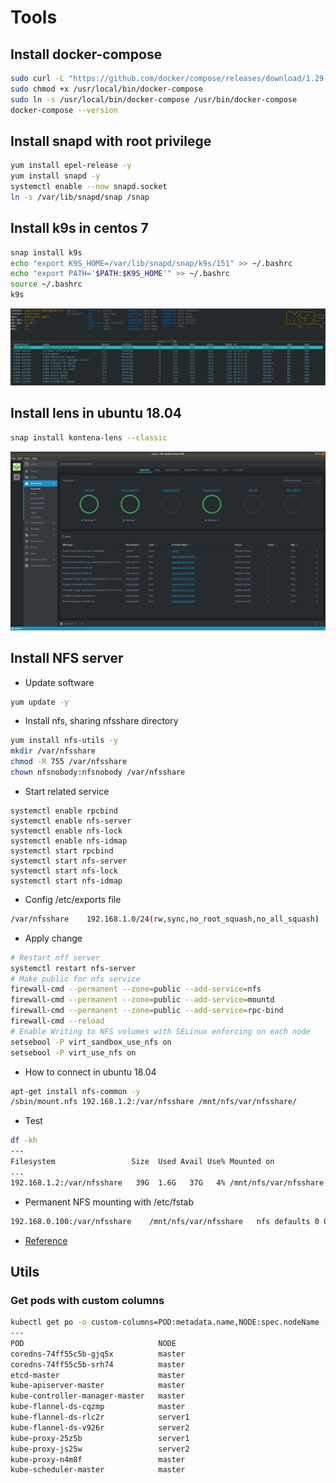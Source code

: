 # Tools

## Install docker-compose
```bash
sudo curl -L "https://github.com/docker/compose/releases/download/1.29.0/docker-compose-$(uname -s)-$(uname -m)" -o /usr/local/bin/docker-compose
sudo chmod +x /usr/local/bin/docker-compose
sudo ln -s /usr/local/bin/docker-compose /usr/bin/docker-compose
docker-compose --version
```

## Install snapd with root privilege
```bash
yum install epel-release -y
yum install snapd -y
systemctl enable --now snapd.socket
ln -s /var/lib/snapd/snap /snap
```

## Install k9s in centos 7
```bash
snap install k9s
echo "export K9S_HOME=/var/lib/snapd/snap/k9s/151" >> ~/.bashrc
echo "export PATH='$PATH:$K9S_HOME'" >> ~/.bashrc
source ~/.bashrc
k9s
```
![](./media/k9s_screenshot.png)


## Install lens in ubuntu 18.04
```bash
snap install kontena-lens --classic
```
![](./media/lens_screenshot.png)


## Install NFS server
- Update software
```bash
yum update -y
```

- Install nfs, sharing nfsshare directory
```bash
yum install nfs-utils -y
mkdir /var/nfsshare
chmod -R 755 /var/nfsshare
chown nfsnobody:nfsnobody /var/nfsshare
```

- Start related service
```
systemctl enable rpcbind
systemctl enable nfs-server
systemctl enable nfs-lock
systemctl enable nfs-idmap
systemctl start rpcbind
systemctl start nfs-server
systemctl start nfs-lock
systemctl start nfs-idmap
```

- Config /etc/exports file
```bash
/var/nfsshare    192.168.1.0/24(rw,sync,no_root_squash,no_all_squash)
```

- Apply change
```bash
# Restart nff server
systemctl restart nfs-server
# Make public for nfs service
firewall-cmd --permanent --zone=public --add-service=nfs
firewall-cmd --permanent --zone=public --add-service=mountd
firewall-cmd --permanent --zone=public --add-service=rpc-bind
firewall-cmd --reload
# Enable Writing to NFS volumes with SELinux enforcing on each node
setsebool -P virt_sandbox_use_nfs on
setsebool -P virt_use_nfs on
```

- How to connect in ubuntu 18.04
```bash
apt-get install nfs-common -y
/sbin/mount.nfs 192.168.1.2:/var/nfsshare /mnt/nfs/var/nfsshare/
```

- Test
```bash
df -kh
---
Filesystem                 Size  Used Avail Use% Mounted on
...
192.168.1.2:/var/nfsshare   39G  1.6G   37G   4% /mnt/nfs/var/nfsshare
```

- Permanent NFS mounting with /etc/fstab
```bash
192.168.0.100:/var/nfsshare    /mnt/nfs/var/nfsshare   nfs defaults 0 0
```

- [Reference](https://www.howtoforge.com/nfs-server-and-client-on-centos-7)

## Utils
### Get pods with custom columns
```bash
kubectl get po -o custom-columns=POD:metadata.name,NODE:spec.nodeName -n kube-system
---
POD                              NODE
coredns-74ff55c5b-gjq5x          master
coredns-74ff55c5b-srh74          master
etcd-master                      master
kube-apiserver-master            master
kube-controller-manager-master   master
kube-flannel-ds-cqzmp            master
kube-flannel-ds-rlc2r            server1
kube-flannel-ds-v926r            server2
kube-proxy-25z5b                 server1
kube-proxy-js25w                 server2
kube-proxy-n4m8f                 master
kube-scheduler-master            master
```